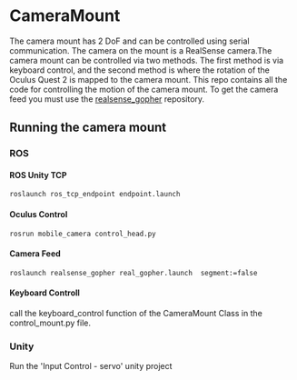 # CameraMount
The camera mount has 2 DoF and can be controlled using serial communication. The camera on the mount is a RealSense camera.The camera mount can be controlled via two methods. The first method is via keyboard control, and the second method is where the rotation of the Oculus Quest 2 is mapped to the camera mount. This repo contains all the code for controlling the motion of the camera mount. To get the camera feed you must use the [realsense_gopher](https://github.com/geekblack22/realsense_gopher) repository.


## Running the camera mount
### ROS
#### ROS Unity TCP
```roslaunch ros_tcp_endpoint endpoint.launch```
#### Oculus Control
```rosrun mobile_camera control_head.py```
#### Camera Feed
```roslaunch realsense_gopher real_gopher.launch  segment:=false```
#### Keyboard Controll
call the keyboard_control function of the CameraMount Class in the control_mount.py file.

### Unity
Run the 'Input Control - servo' unity project




